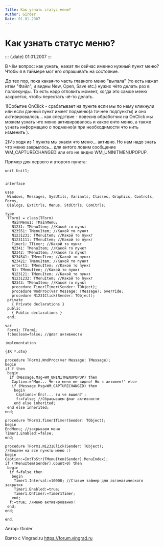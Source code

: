 ```yaml
---
Title: Как узнать статус меню?
Author: Girder
Date: 01.01.2007
---
```



Как узнать статус меню?
=======================

::: {.date}
01.01.2007
:::

В чём вопрос: как узнать, нажат ли сейчас именно нужный пункт меню?
Чтобы я в таймере мог его опрашивать на состояние.

До тех пор, пока какая-то часть главного меню \"выпала\" (то есть нажат
итем \"Файл\", и видны New, Open, Save etc.) нужно чёто делать раз в
полсекунды. То есть надо отловить момент, когда это самое меню
закроется, чтобы перестать чё-то делать.

1)Событие OnClick - срабатывает на пункте если мы по нему кликнули или
если данный пункт имеет подменю(а точнее подпункты) и оно
активировалось\... как следствие - повесив обработчик на OnClick мы
можем узнать что меню активировалось и какое енто меню, а также узнать
информацию о подменю(и при необходимости что нить изменить  ).

2)Из ходя из 1 пункта мы знаем что меню\... активно. Но нам надо знать
что меню закрылось\... для ентого ловим сообщение WM\_CAPTURECHANGED или
его не видно WM\_UNINITMENUPOPUP.

Пример для первого и второго пункта:

    unit Unit1;

     
    interface
     
    uses
     Windows, Messages, SysUtils, Variants, Classes, Graphics, Controls, Forms,
     Dialogs, ExtCtrls, Menus, StdCtrls, ComCtrls;
     
    type
     TForm1 = class(TForm)
       MainMenu1: TMainMenu;
       N1231: TMenuItem; //Какой то пункт
       N23551: TMenuItem; //Какой то пункт
       N1231231: TMenuItem; //Какой то пункт
       N1231111: TMenuItem; //Какой то пункт
       Timer1: TTimer; //Какой то пункт
       N2341: TMenuItem; //Какой то пункт
       N2342: TMenuItem; //Какой то пункт
       N234541: TMenuItem; //Какой то пункт
       N23421: TMenuItem; //Какой то пункт
       ertert1: TMenuItem; //Какой то пункт
       N1: TMenuItem; //Какой то пункт
       N123121: TMenuItem; //Какой то пункт
       N1231232: TMenuItem; //Какой то пункт
       N2343: TMenuItem; //Какой то пункт
       procedure Timer1Timer(Sender: TObject);
       procedure WndProc(var Message: TMessage); override;
       procedure N1231Click(Sender: TObject);
     private
       { Private declarations }
     public
       { Public declarations }
     end;
     
    var
     Form1: TForm1;
     f:boolean=false; //флаг активности
     
    implementation
     
    {$R *.dfm}
     
    procedure TForm1.WndProc(var Message: TMessage);
    begin
    if f then
     begin
      if (Message.Msg=WM_UNINITMENUPOPUP) then
       Caption:='Мдя... Че-то меня не видно! Но я активен!' else
       if (Message.Msg=WM_CAPTURECHANGED) then
        begin
         Caption:='Ёпс!... ты че вышел?';
         f:=false; //Сбрасываем флаг активности
        end else inherited;
     end else inherited;
    end;
     
    procedure TForm1.Timer1Timer(Sender: TObject);
    begin
    EndMenu; //закрываем меню
    Timer1.Enabled:=false;
    end;
     
    procedure TForm1.N1231Click(Sender: TObject);
    //Вешаем на все пункты меню :)
    begin
    Caption:=IntToStr(TMenuItem(Sender).MenuIndex);
    if (TMenuItem(Sender).Count>0) then
     begin
      if f=false then
       begin
        Timer1.Interval:=10000; //Ставим таймер для автоматического закрытия
        Timer1.Enabled:=true;
        Timer1.OnTimer:=Timer1Timer;
       end;
      f:=true; //меню активированно!
     end;
    end;
     
    end. 

Автор: Girder

Взято с Vingrad.ru <https://forum.vingrad.ru>
